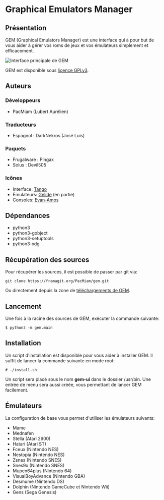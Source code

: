 # Graphical Emulators Manager

## Présentation

GEM (Graphical Emulators Manager) est une interface qui à pour but de vous aider à gérer vos roms de jeux et vos émulateurs simplement et efficacement.

![Interface principale de GEM](https://gem.tuxfamily.org/data/medias/preview.tb.png)

GEM est disponible sous [licence GPLv3](http://www.gnu.org/licenses/gpl-3.0.html).

## Auteurs

### Développeurs

* PacMiam (Lubert Aurélien)

### Traducteurs

* Espagnol : DarkNekros (José Luis)

### Paquets

* Frugalware : Pingax
* Solus : Devil505

### Icônes

* Interface: [Tango](http://tango.freedesktop.org/Tango_Desktop_Project)
* Émulateurs: [Gelide](http://gelide.sourceforge.net/index.php?lang=en) (en partie)
* Consoles: [Evan-Amos](https://commons.wikimedia.org/wiki/User:Evan-Amos)

## Dépendances

* python3
* python3-gobject
* python3-setuptools
* python3-xdg

## Récupération des sources

Pour récupérer les sources, il est possible de passer par git via:

```
git clone https://framagit.org/PacMiam/gem.git
```

Ou directement depuis la zone de [téléchargements de GEM](https://download.tuxfamily.org/gem/releases/).

## Lancement

Une fois à la racine des sources de GEM, exécuter la commande suivante:

```
$ python3 -m gem.main
```

## Installation

Un script d'installation est disponible pour vous aider à installer GEM. Il suffit de lancer la commande suivante en mode root:

```
# ./install.sh
```

Un script sera placé sous le nom **gem-ui** dans le dossier /usr/bin. Une entrée de menu sera aussi créée, vous permettant de lancer GEM facilement.

## Émulateurs

La configuration de base vous permet d'utiliser les émulateurs suivants:

* Mame
* Mednafen
* Stella (Atari 2600)
* Hatari (Atari ST)
* Fceux (Nintendo NES)
* Nestopia (Nintendo NES)
* Zsnes (Nintendo SNES)
* Snes9x (Nintendo SNES)
* Mupen64plus (Nintendo 64)
* VisualBoyAdvance (Nintendo GBA)
* Desmume (Nintendo DS)
* Dolphin (Nintendo GameCube et Nintendo Wii)
* Gens (Sega Genesis)
